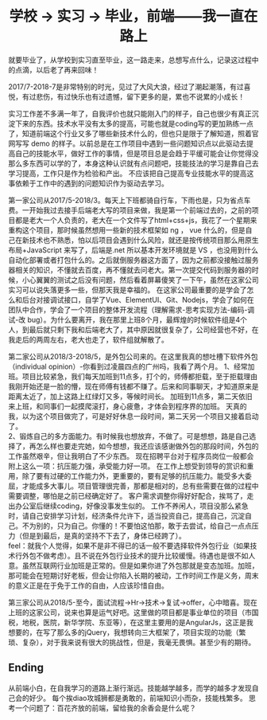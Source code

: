 
<h1 align="center">学校 -> 实习 -> 毕业，前端——我一直在路上</h1>

就要毕业了，从学校到实习直至毕业，这一路走来，总想写点什么，记录这过程中的点滴，以后老了再来回味！<br/>

2017/7-2018-7是非常特别的时光，见过了大风大浪，经过了潮起潮落，有过喜悦，有过悲伤，有过快乐也有过遗憾，留下更多的是，累也不说累的小成长！<br/>

实习工作差不多满一年了，自我评价也就只能刚入门的样子，自己也很少有真正沉淀下来的东西。技术水平没有太多的提高，可能也就是coding写的更加熟练一点了，知道前端这个行业又多了哪些新技术什么的，但也只是限于了解知道，照着官网写写 demo 的样子。以前总是在工作项目中遇到一些问题知识点以此驱动去提高自己的技能水平，做好工作的事情，但是项目总是会趋于平缓可能会让你觉得没那么多东西可以学的了，本身这种认识就有点问题吧，技能技法的学习是靠自己去学习提高，工作只是作为检验和产出。 不应该把自己提高专业技能水平的提高这事依赖于工作中的遇到的问题知识作为驱动去学习。<br/>

第一家公司从2017/5-2018/3。每天上下班都骑自行车，下雨也是，只为省点车费。一开始我过去接手后端老大写的项目来做，我是第一个前端过去的，之前的项目都是老大一个人负责的，老大在一个文件写了html+css+js，我花了一个星期来重构这个项目，那时候虽然想用一些新的技术框架如 ng ， vue 什么的，但是自己在新技术也不熟悉，怕以后项目会遇到什么风险，就还是按传统项目那么用原生布局+JavaScript 来写了，后端是.net 所以基本开发环境就是 VS ，也没用到什么自动化部署或者打包什么的。之后就倒服务器这方面了，因为之前都没接触过服务器相关的知识，不懂就去百度，再不懂就去问老大。第一次提交代码到服务器的时候，小心翼翼的测试之后没有问题，然后看着屏幕傻笑了一下午，虽然在这家公司实习可以说失落更多一些，但那天我是幸福的。
在这家公司最重要的是学会了怎么和后台对接调试接口，自学了Vue、ElementUI、Git、Nodejs，学会了如何在团队中合作，学会了一个项目的整体开发流程（理解需求-思考实现方法-编码-调试-改 bug）。为什么要离开，我在那里上班8个月，最辉煌的时候软件组是4个人，到最后就只剩下我和后端老大了，其中原因就很复杂了，公司经营也不好，在我走后的两周左右，老大也走了，软件组就解散了。<br/>

第二家公司从2018/3-2018/5，是外包公司来的。在这里我真的想吐槽下软件外包（individual opinion）-你看到过凌晨四点的广州吗，我看了两个月。
1、经常加班。项目比较紧急，我们每天加班到11点多，打个的，师傅都拒载，至于拒载理由我刚开始还是一脸的懵，现在师傅有钱都不赚了。后来和同事聊天，才知道原来是距离太近了，加上这路上红绿灯又多，等候时间长。 加班到11点多，第二天依旧来上班，和同事们一起摸爬滚打，身心疲惫，才体会到程序界的加班。 天真的我，以为这个项目做完了，可是好好休息一段时间，第二天另一个项目又接着启动了。 <br/>
2、锻炼自己的多方面能力。有时候我也想放弃，不做了。可是想想，路是自己选择了，再怎么样也要走完她，如今想想，我还应该感谢做外包的那段时间，外包的工作虽然艰辛，但让我明白了不少东西。 现在招聘平台对于程序员岗位一般都会附上这么一项：抗压能力强，承受能力好一项。 在工作上想受到领导的赏识和重用，除了要有过硬的工作能力外，更重要的，要有足够的抗压能力。能受多大委屈，才能成多大事儿。项目管理很完善，那都是相对的，总有些需要在做的过程中需要调整，哪怕是之前已经确定好了。 客户需求调整你得好好配合，挨骂了，走出办公室后继续coding，好像没事发生似的。 工作不养闲人，项目没那么紧急时，请自己安排学习计划，经济条件允许下，适当投资自己，提高自己，沉淀自己。不为别的，只为自己。你懂的！不要怕这怕那，敢于去尝试，给自己一点点压力（但是到最后，是真的坚持不下去了，身体已经跨了）。<br/>
feel：就我个人觉得，如果不是非不得已的话一般不要选择软件外包行业（如果技术行外包不做考虑）。且不说在外包行业技术的提升比较缓慢。待遇也是很不如人意。虽然互联网行业加班是正常的。但是如果你进了外包那就是变态加班。加班，那可能会在短期讨好老板，但会让你陷入长期的被动，工作时间工作是义务，周末的意义正是在于免于工作的自由，人应该珍惜自由。<br/>

第三家公司从2018/5-至今，面试流程->Hr->技术->复试->offer，心中暗喜。现在上班的这家公司，说来也算是运气好吧。这里做的项目都是事业单位的项目（市国税，地税，医院，新华学院、东亚等），在这里主要用的是AngularJs，这正是我想要的，在写了那么多的jQuery，我想转向三大框架了，项目实现的功能（繁琐、复杂），对于我来说有很大的挑战性，但是，我毫无畏惧。甚至少有的期待。<br/>

## Ending
从前端小白，在自我学习的道路上渐行渐远。技能越学越多，而学的越多才发现自己会的好少。
每个挨diao攻城狮都是勇敢的，前端知识小而杂，技能栈繁多。
思考一个问题了：百花齐放的前端，留给我的余香会是什么呢？

